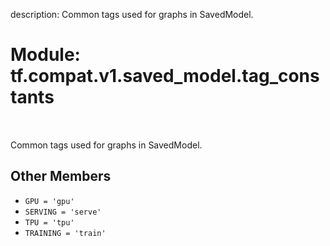 description: Common tags used for graphs in SavedModel.

<div itemscope itemtype="http://developers.google.com/ReferenceObject">
<meta itemprop="name" content="tf.compat.v1.saved_model.tag_constants" />
<meta itemprop="path" content="Stable" />
<meta itemprop="property" content="GPU"/>
<meta itemprop="property" content="SERVING"/>
<meta itemprop="property" content="TPU"/>
<meta itemprop="property" content="TRAINING"/>
</div>

# Module: tf.compat.v1.saved_model.tag_constants

<!-- Insert buttons and diff -->

<table class="tfo-notebook-buttons tfo-api nocontent" align="left">

</table>



Common tags used for graphs in SavedModel.



## Other Members

* `GPU = 'gpu'` <a id="GPU"></a>
* `SERVING = 'serve'` <a id="SERVING"></a>
* `TPU = 'tpu'` <a id="TPU"></a>
* `TRAINING = 'train'` <a id="TRAINING"></a>
